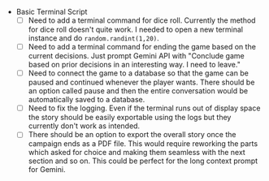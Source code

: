 -  Basic Terminal Script
	- [ ] Need to add a terminal command for dice roll. Currently the method for dice roll doesn't quite work. I needed to open a new terminal instance and do `random.randint(1,20)`. 
	- [ ] Need to add a terminal command for ending the game based on the current decisions. Just prompt Gemini API with "Conclude game based on prior decisions in an interesting way. I need to leave."
	- [ ] Need to connect the game to a database so that the game can be paused and continued whenever the player wants. There should be an option called pause and then the entire conversation would be automatically saved to a database. 
	- [ ] Need to fix the logging. Even if the terminal runs out of display space the story should be easily exportable using the logs but they currently don't work as intended.
	- [ ] There should be an option to export the overall story once the campaign ends as a PDF file. This would require reworking the parts which asked for choice and making them seamless with the next section and so on. This could be perfect for the long context prompt for Gemini. 